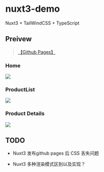 # nuxt3-demo
 Nuxt3 + TailWindCSS + TypeScript


## Preivew
 > [【Github Pages】](https://goozyshi.github.io/nuxt3-demo/)

### Home
 ![]('./docs/home.png')
### ProductList
![]('./docs/products.png')

### Product Details
![]('./docs/productdetail.png')

## TODO

- Nuxt3 发布github pages 后 CSS 丢失问题

- Nuxt3 多种渲染模式区别以及实现？